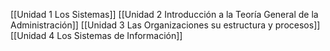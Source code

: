 
[[Unidad 1 Los Sistemas]]
[[Unidad 2  Introducción a la Teoría General de la Administración]]
[[Unidad 3 Las Organizaciones su estructura y procesos]]
[[Unidad 4 Los Sistemas de Información]]





































